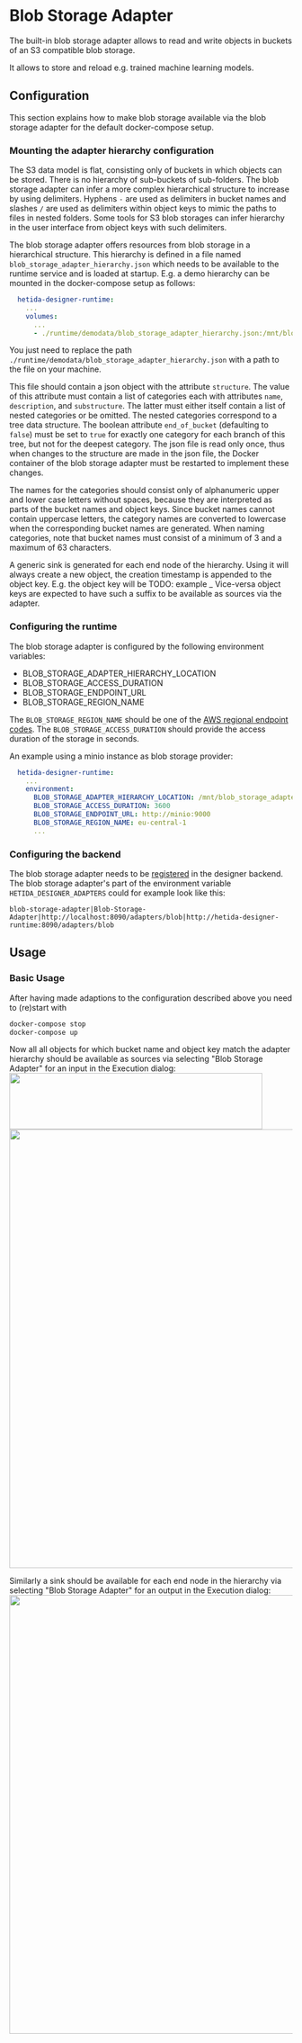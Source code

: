 # Blob Storage Adapter

The built-in blob storage adapter allows to read and write objects in buckets of an S3 compatible blob storage.

It allows to store and reload e.g. trained machine learning models.

## Configuration

This section explains how to make blob storage available via the blob storage adapter for the default docker-compose setup.

### Mounting the adapter hierarchy configuration

The S3 data model is flat, consisting only of buckets in which objects can be stored. There is no hierarchy of sub-buckets of sub-folders. The blob storage adapter can infer a more complex hierarchical structure to increase  by using delimiters. Hyphens `-` are used as delimiters in bucket names and slashes `/` are used as delimiters within object keys to mimic the paths to files in nested folders. Some tools for S3 blob storages can infer hierarchy in the user interface from object keys with such delimiters.

The blob storage adapter offers resources from blob storage in a hierarchical structure. This hierarchy is defined in a file named `blob_storage_adapter_hierarchy.json` which needs to be available to the runtime service and is loaded at startup. E.g. a demo hierarchy can be mounted in the docker-compose setup as follows:
```yaml
  hetida-designer-runtime:
    ...
    volumes:
      ...
      - ./runtime/demodata/blob_storage_adapter_hierarchy.json:/mnt/blob_storage_adapter_hierarchy.json
```

You just need to replace the path `./runtime/demodata/blob_storage_adapter_hierarchy.json` with a path to the file on your machine.

This file should contain a json object with the attribute `structure`. The value of this attribute must contain a list of categories each with attributes `name`, `description`, and `substructure`. The latter must either itself contain a list of nested categories or be omitted. The nested categories correspond to a tree data structure. The boolean attribute `end_of_bucket` (defaulting to `false`) must be set to `true` for exactly one category for each branch of this tree, but not for the deepest category. The json file is read only once, thus when changes to the structure are made in the json file, the Docker container of the blob storage adapter must be restarted to implement these changes.

The names for the categories should consist only of alphanumeric upper and lower case letters without spaces, because they are interpreted as parts of the bucket names and object keys. Since bucket names cannot contain uppercase letters, the category names are converted to lowercase when the corresponding bucket names are generated. When naming categories, note that bucket names must consist of a minimum of 3 and a maximum of 63 characters.

A generic sink is generated for each end node of the hierarchy. Using it will always create a new object, the creation timestamp is appended to the object key. E.g. the object key will be
TODO: example _<TIMESTAMP>
Vice-versa object keys are expected to have such a suffix to be available as sources via the adapter.

### Configuring the runtime

The blob storage adapter is configured by the following environment variables:

* BLOB_STORAGE_ADAPTER_HIERARCHY_LOCATION
* BLOB_STORAGE_ACCESS_DURATION
* BLOB_STORAGE_ENDPOINT_URL
* BLOB_STORAGE_REGION_NAME

The `BLOB_STORAGE_REGION_NAME` should be one of the [AWS regional endpoint codes](https://docs.aws.amazon.com/de_de/general/latest/gr/rande.html#regional-endpoints).
The `BLOB_STORAGE_ACCESS_DURATION` should provide the access duration of the storage in seconds.

An example using a minio instance as blob storage provider:

```yaml
  hetida-designer-runtime:
    ...
    environment:
      BLOB_STORAGE_ADAPTER_HIERARCHY_LOCATION: /mnt/blob_storage_adapter_hierarchy.json
      BLOB_STORAGE_ACCESS_DURATION: 3600
      BLOB_STORAGE_ENDPOINT_URL: http://minio:9000
      BLOB_STORAGE_REGION_NAME: eu-central-1
      ...
```

### Configuring the backend

The blob storage adapter needs to be [registered](./adapter_registration.md) in the designer backend. The blob storage adapter's part of the environment variable `HETIDA_DESIGNER_ADAPTERS` could for example look like this:
```
blob-storage-adapter|Blob-Storage-Adapter|http://localhost:8090/adapters/blob|http://hetida-designer-runtime:8090/adapters/blob
```

## Usage

### Basic Usage

After having made adaptions to the configuration described above you need to (re)start with

```bash
docker-compose stop
docker-compose up
```

Now all all objects for which bucket name and object key match the adapter hierarchy should be available as sources via selecting "Blob Storage Adapter" for an input in the Execution dialog:
<img src="./assets/blob_storage_adapter_selected.png" height="100" width=450>
<img src="./assets/blob_storage_adapter_assign_source.png" height="780" width=700>

Similarly a sink should be available for each end node in the hierarchy via selecting "Blob Storage Adapter" for an output in the Execution dialog:
<img src="./assets/blob_storage_adapter_assign_sink.png" height="780" width=700>